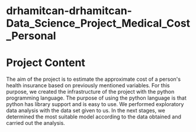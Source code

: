 # drhamitcan-drhamitcan-Data_Science_Project_Medical_Cost_Personal

# Project Content

The aim of the project is to estimate the approximate cost of a person's health insurance based on previously mentioned variables. For this purpose, we created the infrastructure of the project with the python programming language. The purpose of using the python language is that python has library support and is easy to use. We performed exploratory data analysis with the data set given to us. In the next stages, we determined the most suitable model according to the data obtained and carried out the analysis.
